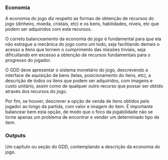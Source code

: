 ### Economia

A economia do jogo diz respeito as formas de obtenção de recursos do jogo
(dinheiro, moeda, cristais, etc) e os bens, habilidades, níveis, etc que
podem ser adquiridos com este recursos.

O correto balanceamento da economia do jogo é fundamental para que ela não
estrague a mecânica do jogo como um todo, seja facilitando demais o acesso a
itens que tornem o cumprimento das missões triviais, seja dificultando em
excesso a obtenção de recursos fundamentais para o progresso do jogador.

O GDD deve apresentar o sistema monetário do jogo, descrevendo a interface de
aquisição de bens (telas, posicionamento do itens, etc), a descrição de todos
os itens que podem ser adquiridos, com imagens e custo unitário, assim como
de qualquer outro recurso que possar ser obtido através dos recursos
do jogo.

Por fim, se houver, descrever a opção de venda de itens obtidos pelo jogador
ao longo da partida, com valor e imagem do item. É importante balancear bem
esta opção, de modo que o foco da jogabilidade não se torne apenas um
problema de encontrar e vender um determinado tipo de item.

### Outputs

Um capítulo ou seção do GDD, contemplando a descrição da economia do jogo.
